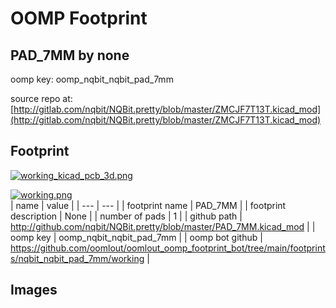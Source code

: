 # OOMP Footprint  
## PAD_7MM  by none  
  
oomp key: oomp_nqbit_nqbit_pad_7mm  
  
source repo at: [http://gitlab.com/nqbit/NQBit.pretty/blob/master/ZMCJF7T13T.kicad_mod](http://gitlab.com/nqbit/NQBit.pretty/blob/master/ZMCJF7T13T.kicad_mod)  
## Footprint  
  
[![working_kicad_pcb_3d.png](working_kicad_pcb_3d_600.png)](working_kicad_pcb_3d.png)  
  
[![working.png](working_600.png)](working.png)  
| name | value | 
| --- | --- | 
| footprint name | PAD_7MM | 
| footprint description | None | 
| number of pads | 1 | 
| github path | http://github.com/nqbit/NQBit.pretty/blob/master/PAD_7MM.kicad_mod | 
| oomp key | oomp_nqbit_nqbit_pad_7mm | 
| oomp bot github | https://github.com/oomlout/oomlout_oomp_footprint_bot/tree/main/footprints/nqbit_nqbit_pad_7mm/working | 
## Images  
